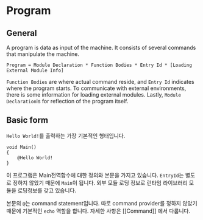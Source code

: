 # Program

## General
A program is data as input of the machine. It consists of several commands that manipulate the machine.

```
Program = Module Declaration * Function Bodies * Entry Id * [Loading External Module Info]
``` 

`Function Bodies` are where actual command reside, and `Entry Id` indicates where the program starts.  To communicate with external environments, there is some information for loading external modules. Lastly, `Module Declaration`is for reflection of the program itself.
## Basic form

`Hello World!`를 출력하는 가장 기본적인 형태입니다.
```
void Main()
{
    @Hello World!
}
```

이 프로그램은 Main전역함수에 대한 정의와 본문을 가지고 있습니다. `EntryId`는 별도로 정하지 않았기 때문에 `Main`이 됩니다. 외부 모듈 로딩 정보로 런타임 라이브러리 모듈을 로딩정보를 갖고 있습니다.

본문의 `@`는 command statement입니다. 따로 command provider를 정하지 않았기 때문에 기본적인 `echo` 역할을 합니다. 자세한 사항은 [[Command]] 에서 다룹니다. 